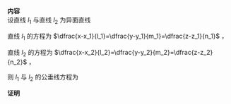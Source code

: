 **内容**  
设直线 $l_1$ 与直线 $l_2$ 为异面直线  
  
直线 $l_1$ 的方程为 $\dfrac{x-x_1}{l_1}=\dfrac{y-y_1}{m_1}=\dfrac{z-z_1}{n_1}$ ，  
  
直线 $l_2$ 的方程为 $\dfrac{x-x_2}{l_2}=\dfrac{y-y_2}{m_2}=\dfrac{z-z_2}{n_2}$ ，  
  
则 $l_1$ 与 $l_2$ 的公垂线方程为  
  
**证明**  
